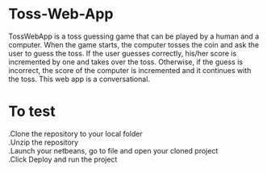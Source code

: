 # Toss-Web-App

TossWebApp is a toss guessing game that can be played by a human and a  computer. When the game starts, the computer tosses the coin and ask the user to  guess the toss. If the user guesses correctly, his/her score is incremented by one  and takes over the toss. Otherwise, if the guess is incorrect, the score of the  computer is incremented and it continues with the toss. This web app is a conversational.

# To test
.Clone the repository to your local folder<br>
.Unzip the repository<br>
.Launch your netbeans, go to file and open your cloned project<br>
.Click Deploy and run the project
